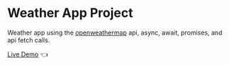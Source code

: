 # Weather App Project
Weather app using the [openweathermap](https://openweathermap.org/) api, async, await, promises, and api fetch calls.

[Live Demo](https://thejonathanxue.github.io/weather-app/) 👈
